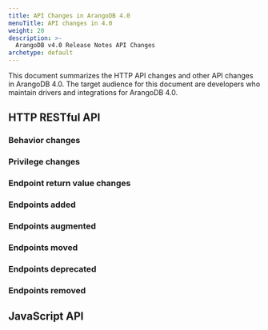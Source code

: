 ```yaml
---
title: API Changes in ArangoDB 4.0
menuTitle: API changes in 4.0
weight: 20
description: >-
  ArangoDB v4.0 Release Notes API Changes
archetype: default
---
```

This document summarizes the HTTP API changes and other API changes in ArangoDB 4.0.
The target audience for this document are developers who maintain drivers and
integrations for ArangoDB 4.0.

## HTTP RESTful API

### Behavior changes



### Privilege changes



### Endpoint return value changes



### Endpoints added



### Endpoints augmented



### Endpoints moved



### Endpoints deprecated



### Endpoints removed



## JavaScript API

